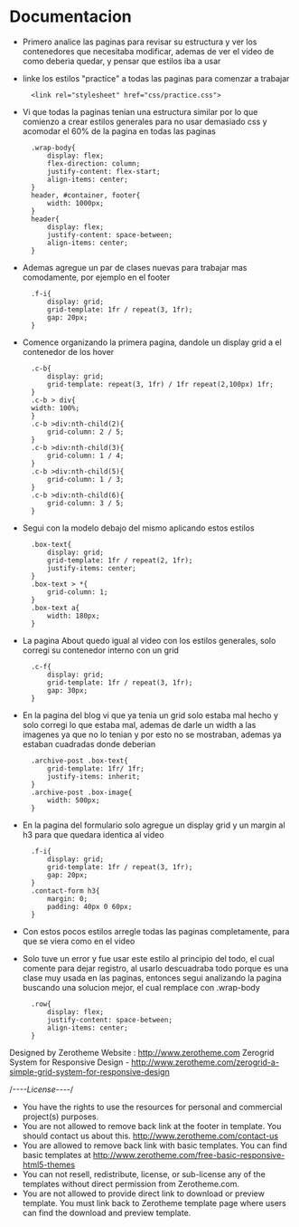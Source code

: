 # Documentacion

- Primero analice las paginas para revisar su estructura y ver los contenedores que necesitaba modificar, ademas de ver el video de como deberia quedar, y pensar que estilos iba a usar
- linke los estilos "practice" a todas las paginas para comenzar a trabajar

        <link rel="stylesheet" href="css/practice.css">

- Vi que todas la paginas tenian una estructura similar por lo que comienzo a crear estilos generales para no usar demasiado css y acomodar el 60% de la pagina en todas las paginas

        .wrap-body{
            display: flex;
            flex-direction: column;
            justify-content: flex-start;
            align-items: center;
        }
        header, #container, footer{
            width: 1000px;
        }
        header{
            display: flex;
            justify-content: space-between;
            align-items: center;
        }

- Ademas agregue un par de clases nuevas para trabajar mas comodamente, por ejemplo en el footer

        .f-i{
            display: grid;
            grid-template: 1fr / repeat(3, 1fr);
            gap: 20px;
        }

- Comence organizando la primera pagina, dandole un display grid a el contenedor de los hover

        .c-b{
            display: grid;
            grid-template: repeat(3, 1fr) / 1fr repeat(2,100px) 1fr;
        }
        .c-b > div{
        width: 100%;
        }
        .c-b >div:nth-child(2){
            grid-column: 2 / 5;
        }
        .c-b >div:nth-child(3){
            grid-column: 1 / 4;
        }
        .c-b >div:nth-child(5){
            grid-column: 1 / 3;
        }
        .c-b >div:nth-child(6){
            grid-column: 3 / 5;
        }

- Segui con la modelo debajo del mismo aplicando estos estilos

        .box-text{
            display: grid;
            grid-template: 1fr / repeat(2, 1fr);
            justify-items: center;
        }
        .box-text > *{
            grid-column: 1;
        }
        .box-text a{
            width: 180px;
        }

- La pagina About quedo igual al video con los estilos generales, solo corregi su contenedor interno con un grid

        .c-f{
            display: grid;
            grid-template: 1fr / repeat(3, 1fr);
            gap: 30px;
        }

- En la pagina del blog vi que ya tenia un grid solo estaba mal hecho y solo corregi lo que estaba mal, ademas de darle un width a las imagenes ya que no lo tenian y por esto no se mostraban, ademas ya estaban cuadradas donde deberian

        .archive-post .box-text{
            grid-template: 1fr/ 1fr;
            justify-items: inherit;
        }
        .archive-post .box-image{
            width: 500px;
        }

- En la pagina del formulario solo agregue un display grid y un margin al h3 para que quedara identica al video

        .f-i{
            display: grid;
            grid-template: 1fr / repeat(3, 1fr);
            gap: 20px;
        }
        .contact-form h3{
            margin: 0;
            padding: 40px 0 60px;
        }

- Con estos pocos estilos arregle todas las paginas completamente, para que se viera como en el video
- Solo tuve un error y fue usar este estilo al principio del todo, el cual comente para dejar registro, al usarlo descuadraba todo porque es una clase muy usada en las paginas, entonces segui analizando la pagina buscando una solucion mejor, el cual remplace con .wrap-body

        .row{
            display: flex;
            justify-content: space-between;
            align-items: center;
        }



Designed by Zerotheme
Website : http://www.zerotheme.com
Zerogrid System for Responsive Design - http://www.zerotheme.com/zerogrid-a-simple-grid-system-for-responsive-design

/*----License----*/
+ You have the rights to use the resources for personal and commercial project(s) purposes.
+ You are not allowed to remove back link at the footer in template. You should contact us about this. http://www.zerotheme.com/contact-us
+ You are allowed to remove back link with basic templates. You can find basic templates at http://www.zerotheme.com/free-basic-responsive-html5-themes
+ You can not resell, redistribute, license, or sub-license any of the templates without direct permission from Zerotheme.com.
+ You are not allowed to provide direct link to download or preview template. You must link back to Zerotheme template page where users can find the download and preview template.
